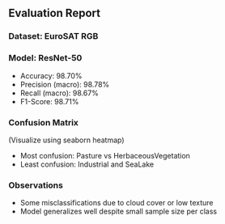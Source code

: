 ## Evaluation Report

### Dataset: EuroSAT RGB
### Model: ResNet-50

- Accuracy: 98.70%
- Precision (macro): 98.78%
- Recall (macro): 98.67%
- F1-Score: 98.71%


### Confusion Matrix
(Visualize using seaborn heatmap)

- Most confusion: Pasture vs HerbaceousVegetation
- Least confusion: Industrial and SeaLake

### Observations
- Some misclassifications due to cloud cover or low texture
- Model generalizes well despite small sample size per class
